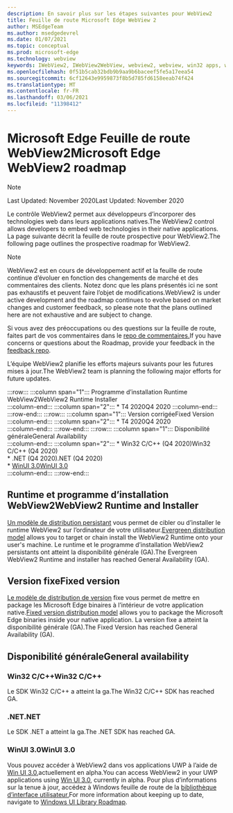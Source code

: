 ```yaml
---
description: En savoir plus sur les étapes suivantes pour WebView2
title: Feuille de route Microsoft Edge WebView 2
author: MSEdgeTeam
ms.author: msedgedevrel
ms.date: 01/07/2021
ms.topic: conceptual
ms.prod: microsoft-edge
ms.technology: webview
keywords: IWebView2, IWebView2WebView, webview2, webview, win32 apps, win32, edge, ICoreWebView2, ICoreWebView2Host, browser control, edge html
ms.openlocfilehash: 0f51b5cab32bdb9b9aa9b6baceef5fe5a17eea54
ms.sourcegitcommit: 6cf12643e9959873f8b5d785fd6158eeab74f424
ms.translationtype: MT
ms.contentlocale: fr-FR
ms.lasthandoff: 03/06/2021
ms.locfileid: "11398412"
---
```

# <a name="microsoft-edge-webview2-roadmap"></a><span data-ttu-id="b374c-104">Microsoft Edge Feuille de route WebView2</span><span class="sxs-lookup"><span data-stu-id="b374c-104">Microsoft Edge WebView2 roadmap</span></span>  

> [!NOTE]
> <span data-ttu-id="b374c-105">Last Updated: November 2020</span><span class="sxs-lookup"><span data-stu-id="b374c-105">Last Updated:  November 2020</span></span>  

<span data-ttu-id="b374c-106">Le contrôle WebView2 permet aux développeurs d’incorporer des technologies web dans leurs applications natives.</span><span class="sxs-lookup"><span data-stu-id="b374c-106">The WebView2 control allows developers to embed web technologies in their native applications.</span></span>  <span data-ttu-id="b374c-107">La page suivante décrit la feuille de route prospective pour WebView2.</span><span class="sxs-lookup"><span data-stu-id="b374c-107">The following page outlines the prospective roadmap for WebView2.</span></span>  

> [!NOTE]
> <span data-ttu-id="b374c-108">WebView2 est en cours de développement actif et la feuille de route continue d’évoluer en fonction des changements de marché et des commentaires des clients. Notez donc que les plans présentés ici ne sont pas exhaustifs et peuvent faire l’objet de modifications.</span><span class="sxs-lookup"><span data-stu-id="b374c-108">WebView2 is under active development and the roadmap continues to evolve based on market changes and customer feedback, so please note that the plans outlined here are not exhaustive and are subject to change.</span></span>  

<span data-ttu-id="b374c-109">Si vous avez des préoccupations ou des questions sur la feuille de route, faites part de vos commentaires dans le [repo de commentaires.][GithubMicrosoftedgeWebviewfeedbackMain]</span><span class="sxs-lookup"><span data-stu-id="b374c-109">If you have concerns or questions about the Roadmap, provide your feedback in the [feedback repo][GithubMicrosoftedgeWebviewfeedbackMain].</span></span>  

<span data-ttu-id="b374c-110">L’équipe WebView2 planifie les efforts majeurs suivants pour les futures mises à jour.</span><span class="sxs-lookup"><span data-stu-id="b374c-110">The WebView2 team is planning the following major efforts for future updates.</span></span>  

:::row:::
   :::column span="1":::
      <span data-ttu-id="b374c-111">Programme d’installation Runtime WebView2</span><span class="sxs-lookup"><span data-stu-id="b374c-111">WebView2 Runtime Installer</span></span>  
   :::column-end:::
   :::column span="2":::
      *   <span data-ttu-id="b374c-112">T4 2020</span><span class="sxs-lookup"><span data-stu-id="b374c-112">Q4 2020</span></span>
   :::column-end:::
:::row-end:::
:::row:::
   :::column span="1":::
      <span data-ttu-id="b374c-113">Version corrigée</span><span class="sxs-lookup"><span data-stu-id="b374c-113">Fixed Version</span></span>  
   :::column-end:::
   :::column span="2":::
      *   <span data-ttu-id="b374c-114">T4 2020</span><span class="sxs-lookup"><span data-stu-id="b374c-114">Q4 2020</span></span>  
   :::column-end:::
:::row-end:::
:::row:::
   :::column span="1":::
      <span data-ttu-id="b374c-115">Disponibilité générale</span><span class="sxs-lookup"><span data-stu-id="b374c-115">General Availability</span></span>  
   :::column-end:::
   :::column span="2":::
      *   <span data-ttu-id="b374c-116">Win32 C/C++ \(Q4 2020\)</span><span class="sxs-lookup"><span data-stu-id="b374c-116">Win32 C/C++ \(Q4 2020\)</span></span>  
      *   <span data-ttu-id="b374c-117">.NET \(Q4 2020\)</span><span class="sxs-lookup"><span data-stu-id="b374c-117">.NET \(Q4 2020\)</span></span>  
      *   [<span data-ttu-id="b374c-118">WinUI 3.0</span><span class="sxs-lookup"><span data-stu-id="b374c-118">WinUI 3.0</span></span>][GithubMicrosoftUiXamlRoadmap]  
   :::column-end:::
:::row-end:::  

## <a name="webview2-runtime-and-installer"></a><span data-ttu-id="b374c-119">Runtime et programme d’installation WebView2</span><span class="sxs-lookup"><span data-stu-id="b374c-119">WebView2 Runtime and Installer</span></span>  

<span data-ttu-id="b374c-120">[Un modèle de distribution persistant][ConceptDistributionEvergreenModel] vous permet de cibler ou d’installer le runtime WebView2 sur l’ordinateur de votre utilisateur.</span><span class="sxs-lookup"><span data-stu-id="b374c-120">[Evergreen distribution model][ConceptDistributionEvergreenModel] allows you to target or chain install the WebView2 Runtime onto your user's machine.</span></span>  <span data-ttu-id="b374c-121">Le runtime et le programme d’installation WebView2 persistants ont atteint la disponibilité générale \(GA\).</span><span class="sxs-lookup"><span data-stu-id="b374c-121">The Evergreen WebView2 Runtime and installer has reached General Availability \(GA\).</span></span>  

## <a name="fixed-version"></a><span data-ttu-id="b374c-122">Version fixe</span><span class="sxs-lookup"><span data-stu-id="b374c-122">Fixed version</span></span>  

<span data-ttu-id="b374c-123">[Le modèle de distribution de version][ConceptsDistributionFixedVersionModel] fixe vous permet de mettre en package les Microsoft Edge binaires à l’intérieur de votre application native.</span><span class="sxs-lookup"><span data-stu-id="b374c-123">[Fixed version distribution model][ConceptsDistributionFixedVersionModel] allows you to package the Microsoft Edge binaries inside your native application.</span></span>  <span data-ttu-id="b374c-124">La version fixe a atteint la disponibilité générale \(GA\).</span><span class="sxs-lookup"><span data-stu-id="b374c-124">The Fixed Version has reached General Availability \(GA\).</span></span>  

## <a name="general-availability"></a><span data-ttu-id="b374c-125">Disponibilité générale</span><span class="sxs-lookup"><span data-stu-id="b374c-125">General availability</span></span>  

### <a name="win32-cc"></a><span data-ttu-id="b374c-126">Win32 C/C++</span><span class="sxs-lookup"><span data-stu-id="b374c-126">Win32 C/C++</span></span>  

<span data-ttu-id="b374c-127">Le SDK Win32 C/C++ a atteint la ga.</span><span class="sxs-lookup"><span data-stu-id="b374c-127">The Win32 C/C++ SDK has reached GA.</span></span>  

### <a name="net"></a><span data-ttu-id="b374c-128">.NET</span><span class="sxs-lookup"><span data-stu-id="b374c-128">.NET</span></span>  

<span data-ttu-id="b374c-129">Le SDK .NET a atteint la ga.</span><span class="sxs-lookup"><span data-stu-id="b374c-129">The .NET SDK has reached GA.</span></span> 

### <a name="winui-30"></a><span data-ttu-id="b374c-130">WinUI 3.0</span><span class="sxs-lookup"><span data-stu-id="b374c-130">WinUI 3.0</span></span>  

<span data-ttu-id="b374c-131">Vous pouvez accéder à WebView2 dans vos applications UWP à l’aide de [Win UI 3.0,][UwpToolkitsWinui3Index]actuellement en alpha.</span><span class="sxs-lookup"><span data-stu-id="b374c-131">You can access WebView2 in your UWP applications using [Win UI 3.0][UwpToolkitsWinui3Index], currently in alpha.</span></span>  <span data-ttu-id="b374c-132">Pour plus d’informations sur la tenue à jour, accédez à Windows feuille de route de la [bibliothèque d’interface utilisateur.][GithubMicrosoftUiXamlRoadmap]</span><span class="sxs-lookup"><span data-stu-id="b374c-132">For more information about keeping up to date, navigate to [Windows UI Library Roadmap][GithubMicrosoftUiXamlRoadmap].</span></span>  

<!-- links -->  

[ConceptDistributionEvergreenModel]: ./concepts/distribution.md#evergreen-distribution-mode "Modèle de distribution persistant : distribution d’applications à l’aide de WebView2 | Documents Microsoft"  
[ConceptsDistributionFixedVersionModel]: ./concepts/distribution.md#fixed-version-distribution-mode "Modèle de distribution de version fixe : distribution d’applications à l’aide de WebView2 | Documents Microsoft"  

[UwpToolkitsWinui3Index]: /uwp/toolkits/winui3/index "Windows UI Library 3.0 Preview 1 (mai 2020) | Documents Microsoft"  

[GithubMicrosoftedgeWebviewfeedbackMain]: https://github.com/MicrosoftEdge/WebViewFeedback "Commentaires WebView - MicrosoftEdge/WebViewFeedback | GitHub"  

[GithubMicrosoftUiXamlRoadmap]: https://github.com/microsoft/microsoft-ui-xaml/blob/master/docs/roadmap.md "Windows Feuille de route de la bibliothèque d’interface utilisateur : microsoft/microsoft-ui-xaml | GitHub"  
